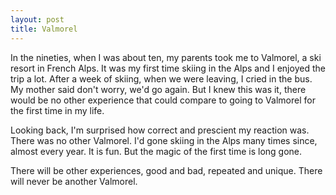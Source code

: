 ```yaml
---
layout: post
title: Valmorel
---
```


In the nineties, when I was about ten, my parents took me to Valmorel, a ski resort in French Alps. It was my first time skiing in the Alps and I enjoyed the trip a lot. After a week of skiing, when we were leaving, I cried in the bus. My mother said don't worry, we'd go again. But I knew this was it, there would be no other experience that could compare to going to Valmorel for the first time in my life.

Looking back, I'm surprised how correct and prescient my reaction was. There was no other Valmorel. I'd gone skiing in the Alps many times since, almost every year. It is fun. But the magic of the first time is long gone.

There will be other experiences, good and bad, repeated and unique. There will never be another Valmorel.
